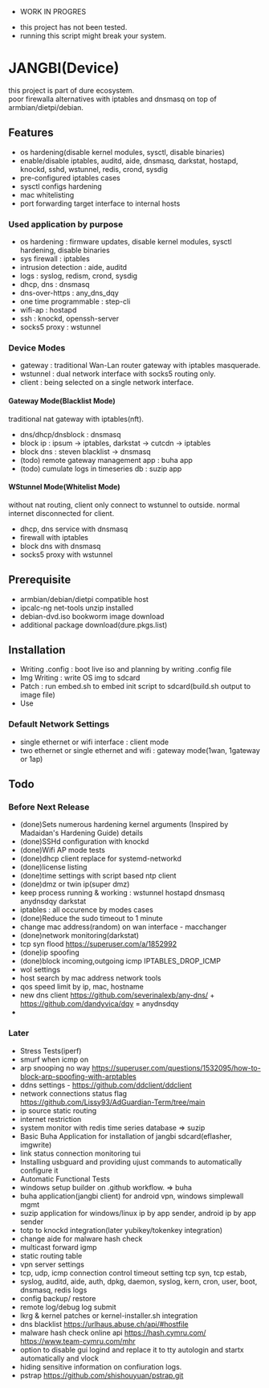 - WORK IN PROGRES
* this project has not been tested.
* running this script might break your system.

# JANGBI(Device)
this project is part of dure ecosystem.<br/>
poor firewalla alternatives with iptables and dnsmasq on top of armbian/dietpi/debian.

## Features
* os hardening(disable kernel modules, sysctl, disable binaries)
* enable/disable iptables, auditd, aide, dnsmasq, darkstat, hostapd, knockd, sshd, wstunnel, redis, crond, sysdig
* pre-configured iptables cases
* sysctl configs hardening
* mac whitelisting
* port forwarding target interface to internal hosts

### Used application by purpose
* os hardening : firmware updates, disable kernel modules, sysctl hardening, disable binaries
* sys firewall : iptables
* intrusion detection : aide, auditd
* logs : syslog, redism, crond, sysdig
* dhcp, dns : dnsmasq
* dns-over-https : any_dns_dqy
* one time programmable : step-cli
* wifi-ap : hostapd
* ssh : knockd, openssh-server
* socks5 proxy : wstunnel

### Device Modes
* gateway : traditional Wan-Lan router gateway with iptables masquerade.
* wstunnel : dual network interface with socks5 routing only.
* client : being selected on a single network interface.

#### Gateway Mode(Blacklist Mode)
traditional nat gateway with iptables(nft).
* dns/dhcp/dnsblock : dnsmasq
* block ip : ipsum -> iptables, darkstat -> cutcdn -> iptables
* block dns : steven blacklist -> dnsmasq
* (todo) remote gateway management app : buha app
* (todo) cumulate logs in timeseries db : suzip app

#### WStunnel Mode(Whitelist Mode)
without nat routing, client only connect to wstunnel to outside. normal internet disconnected for client.
* dhcp, dns service with dnsmasq
* firewall with iptables
* block dns with dnsmasq
* socks5 proxy with wstunnel

## Prerequisite
- armbian/debian/dietpi compatible host
- ipcalc-ng net-tools unzip installed
- debian-dvd.iso bookworm image download
- additional package download(dure.pkgs.list)

## Installation
- Writing .config : boot live iso and planning by writing .config file
- Img Writing : write OS img to sdcard
- Patch : run embed.sh to embed init script to sdcard(build.sh output to image file)
- Use

### Default Network Settings
* single ethernet or wifi interface : client mode
* two ethernet or single ethernet and wifi : gateway mode(1wan, 1gateway or 1ap)

## Todo

### Before Next Release
- (done)Sets numerous hardening kernel arguments (Inspired by Madaidan's Hardening Guide) details
- (done)SSHd configuration with knockd
- (done)Wifi AP mode tests
- (done)dhcp client replace for systemd-networkd
- (done)license listing
- (done)time settings with script based ntp client
- (done)dmz or twin ip(super dmz)
- keep process running & working : wstunnel hostapd dnsmasq anydnsdqy darkstat
- iptables : all occurence by modes cases
- (done)Reduce the sudo timeout to 1 minute
- change mac address(random) on wan interface - macchanger
- (done)network monitoring(darkstat)
- tcp syn flood https://superuser.com/a/1852992
- (done)ip spoofing
- (done)block incoming,outgoing icmp IPTABLES_DROP_ICMP
- wol settings
- host search by mac address network tools
- qos speed limit by ip, mac, hostname
- new dns client https://github.com/severinalexb/any-dns/ + https://github.com/dandyvica/dqy = anydnsdqy
-
### Later
- Stress Tests(iperf)
- smurf when icmp on
- arp snooping no way https://superuser.com/questions/1532095/how-to-block-arp-spoofing-with-arptables
- ddns settings - https://github.com/ddclient/ddclient
- network connections status flag https://github.com/Lissy93/AdGuardian-Term/tree/main
- ip source static routing
- internet restriction
- system monitor with redis time series database => suzip
- Basic Buha Application for installation of jangbi sdcard(eflasher, imgwrite)
- link status connection monitoring tui
- Installing usbguard and providing ujust commands to automatically configure it
- Automatic Functional Tests
- windows setup builder on .github workflow. => buha
- buha application(jangbi client) for android vpn, windows simplewall mgmt
- suzip application for windows/linux ip by app sender, android ip by app sender
- totp to knockd integration(later yubikey/tokenkey integration)
- change aide for malware hash check
- multicast forward igmp
- static routing table
- vpn server settings
- tcp, udp, icmp connection control timeout setting tcp syn, tcp estab,
- syslog, auditd, aide, auth, dpkg, daemon, syslog, kern, cron, user, boot, dnsmasq, redis logs
- config backup/ restore
- remote log/debug log submit
- lkrg & kernel patches or kernel-installer.sh integration
- dns blacklist https://urlhaus.abuse.ch/api/#hostfile
- malware hash check online api https://hash.cymru.com/ https://www.team-cymru.com/mhr
- option to disable gui logind and replace it to tty autologin and startx automatically and vlock
- hiding sensitive information on confiuration logs.
- pstrap https://github.com/shishouyuan/pstrap.git
